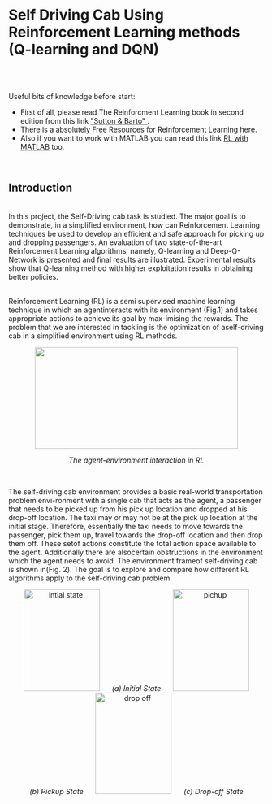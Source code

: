 # Self Driving Cab Using Reinforcement Learning methods (Q-learning and DQN)
<br /><br />

Useful bits of knowledge before start:
+ First of all, please read The Reinforcment Learning book in second edition from this link ["Sutton & Barto" ](https://www.dbooks.org/reinforcement-learning-0262039249/).
+ There is a absolutely Free Resources for Reinforcement Learning [here](https://medium.com/datadriveninvestor/absolutely-free-resources-for-reinforcement-learning-d16a5230cb0f).
+ Also if you want to work with MATLAB you can read this link [RL with MATLAB](https://github.com/MinaR-90/Self-Driving-Cab-Using-Reinforcement-Learning/issues/1) too. 
<br />

## Introduction
<br />
In this project, the Self-Driving cab task is studied. The major goal is to demonstrate, in a simplified environment, how can Reinforcement Learning techniques be used to develop an efficient and safe approach for picking up and dropping passengers. An evaluation of two state-of-the-art Reinforcement Learning algorithms, namely, Q-learning and Deep-Q-Network is presented and final results are illustrated. Experimental results show that Q-learning method with higher exploitation results in obtaining better policies. <br /><br />

Reinforcement Learning (RL) is a semi supervised machine learning technique in which an agentinteracts with its environment (Fig.1) and takes appropriate actions to achieve its goal by max-imising the rewards. The  problem that we are interested in tackling is the optimization of aself-driving cab in a simplified environment using RL methods.

<p align="center">
<img width="400" height="200" src="https://user-images.githubusercontent.com/71558720/98610550-d5704480-22bd-11eb-934f-177bfd696f7e.PNG"><br />
<p align="center">
   <em>The agent-environment interaction in RL</em>
</p> <br /> 


The  self-driving cab environment provides a basic real-world transportation problem envi-ronment with a single cab that acts as the agent, a passenger that needs to be picked up from his pick up location and dropped at his drop-off location.  The taxi may or may not be at the pick up location at the initial stage. Therefore, essentially the taxi needs to move towards the passenger, pick them up, travel towards the drop-off location and then drop them off. These setof actions constitute the total action space  available  to  the  agent. Additionally there are alsocertain obstructions in the environment which the agent needs to avoid. The environment frameof self-driving cab is shown in(Fig.   2). The goal is to explore and compare how different RL algorithms apply to the self-driving cab problem.<br />


<p align="center">
   <img width="150" height="200" hspace="20" alt="intial state" src="https://user-images.githubusercontent.com/71558720/98610588-e8831480-22bd-11eb-94d0-3aa8d0743978.PNG">
      <em>(a) Initial State</em>
   <img width="150" height="200" hspace="20" alt="pichup" src="https://user-images.githubusercontent.com/71558720/98610577-e15c0680-22bd-11eb-9498-dab344439b39.PNG"> 
      <em>(b) Pickup State</em>
   <img width="150" height="200" hspace="20"  alt="drop off" src="https://user-images.githubusercontent.com/71558720/98610583-e751e780-22bd-11eb-8f2c-5f0edda5e339.PNG">
      <em>(c) Drop-off State</em>
</p> <br />


















